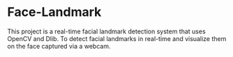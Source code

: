 # Face-Landmark
This project is a real-time facial landmark detection system that uses OpenCV and Dlib. 
To detect facial landmarks in real-time and visualize them on the face captured via a webcam.
